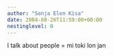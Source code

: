 ```yaml
---
author: "Sonja Elen Kisa"
date: 2004-08-26T11:59:00+00:00
nestinglevel: 0
---
```

I talk about people = mi toki lon jan